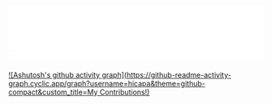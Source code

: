 ![Hello](hello.png)
![Hello](divider.png)
<br>
<br>
[![Ashutosh's github activity graph](https://github-readme-activity-graph.cyclic.app/graph?username=hicapa&theme=github-compact&custom_title=My Contributions!)](https://github.com/ashutosh00710/github-readme-activity-graph)

